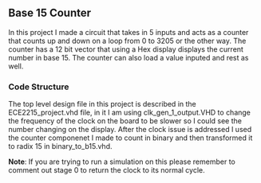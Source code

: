 ## Base 15 Counter
In this project I made a circuit that takes in 5 inputs and acts as a  counter that counts up and down on a loop from 0 to 3205 or the other way. The counter has a 12 bit vector that using a Hex display displays the current number in base 15.
The counter can also load a value inputed and rest as well.
### Code Structure
The top level design file in this project is described in the ECE2215_project.vhd file, in it I am using clk_gen_1_output.VHD to change the frequency of the clock on the board to be slower so I could see the number changing on the display.
After the clock issue is addressed I used the counter componenet I made to count in binary and then transformed it to radix 15 in binary_to_b15.vhd.

**Note**: If you are trying to run a simulation on this please remember to comment out stage 0 to return the clock to its normal cycle.